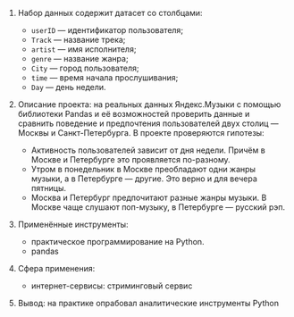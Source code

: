 1. Набор данных содержит датасет со столбцами: 
      - `userID` — идентификатор пользователя;
      - `Track` — название трека;
      - `artist` — имя исполнителя;
      - `genre` — название жанра;
      - `City` — город пользователя;
      - `time` — время начала прослушивания;
      - `Day` — день недели.

2.  Описание проекта: на реальных данных Яндекс.Музыки c помощью библиотеки Pandas и её возможностей проверить данные и сравнить поведение и предпочтения пользователей двух столиц — Москвы  и Санкт-Петербурга.
   В проекте проверяются гипотезы:
      - Активность пользователей зависит от дня недели. Причём в Москве и Петербурге это проявляется по-разному.
      - Утром в понедельник в Москве преобладают одни жанры музыки, а в Петербурге — другие. Это верно и для вечера пятницы.
      - Москва и Петербург предпочитают разные жанры музыки. В Москве чаще слушают поп-музыку, в Петербурге — русский рэп.

3. Применённые инструменты:
      - практическое программирование на Python.
      - pandas

4. Сфера применения:
      - интернет-сервисы: стриминговый сервис
5. Вывод: на практике опрабовал аналитические инструменты Python
